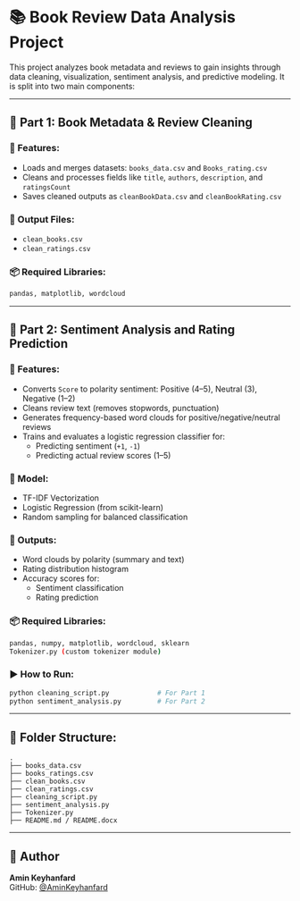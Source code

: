 
# 📚 Book Review Data Analysis Project

This project analyzes book metadata and reviews to gain insights through data cleaning, visualization, sentiment analysis, and predictive modeling. It is split into two main components:

---

## 📁 Part 1: Book Metadata & Review Cleaning

### 🔹 Features:
- Loads and merges datasets: `books_data.csv` and `Books_rating.csv`
- Cleans and processes fields like `title`, `authors`, `description`, and `ratingsCount`
- Saves cleaned outputs as `cleanBookData.csv` and `cleanBookRating.csv`

### 🔹 Output Files:
- `clean_books.csv`
- `clean_ratings.csv`

### 📦 Required Libraries:
```bash
pandas, matplotlib, wordcloud
```

---

## 🧠 Part 2: Sentiment Analysis and Rating Prediction

### 🔹 Features:
- Converts `Score` to polarity sentiment: Positive (4–5), Neutral (3), Negative (1–2)
- Cleans review text (removes stopwords, punctuation)
- Generates frequency-based word clouds for positive/negative/neutral reviews
- Trains and evaluates a logistic regression classifier for:
    - Predicting sentiment (`+1`, `-1`)
    - Predicting actual review scores (1–5)

### 🔹 Model:
- TF-IDF Vectorization
- Logistic Regression (from scikit-learn)
- Random sampling for balanced classification

### 🔹 Outputs:
- Word clouds by polarity (summary and text)
- Rating distribution histogram
- Accuracy scores for:
    - Sentiment classification
    - Rating prediction

### 📦 Required Libraries:
```bash
pandas, numpy, matplotlib, wordcloud, sklearn
Tokenizer.py (custom tokenizer module)
```

### ▶️ How to Run:
```bash
python cleaning_script.py            # For Part 1
python sentiment_analysis.py         # For Part 2
```

---

## 📌 Folder Structure:
```
.
├── books_data.csv
├── books_ratings.csv
├── clean_books.csv
├── clean_ratings.csv
├── cleaning_script.py
├── sentiment_analysis.py
├── Tokenizer.py
├── README.md / README.docx
```

---

## 🙌 Author
**Amin Keyhanfard**  
GitHub: [@AminKeyhanfard](https://github.com/AminKeyhanfard)
